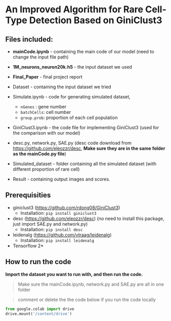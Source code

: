 # **An Improved Algorithm for Rare Cell-Type Detection Based on GiniClust3**



## Files included:

* **mainCode.ipynb** - containing the main code of our model (need to change the input file path)
* **1M_neurons_neuron20k.h5** - the input dataset we used 
* **Final_Paper** - final project report
* Dataset - containing the input dataset we tried
* Simulate.ipynb - code for generating simulated dataset, 
  * `nGenes` : gene number
  * `batchCells`: cell number
  * `group.prob`: proportion of each cell population
* GiniClust3.ipynb - the code file for implementing GiniClust3 (used for the comparison with our model)

* desc.py, network.py, SAE.py (desc code download from https://github.com/eleozzr/desc, **Make sure they are in the same folder as the mainCode.py file**)

* Simulated_dataset - folder containing all the simulated dataset (with different proportion of rare cell)

* Result - containing output images and scores.

  

## Prerequisities

* giniclust3 (https://github.com/rdong08/GiniClust3)
  * Installation: `pip install giniclust3`
* desc (https://github.com/eleozzr/desc) (no need to install this package, just import SAE.py and network.py)
  * Installation: `pip install desc`
* leidenalg (https://github.com/vtraag/leidenalg)
  * Installation: `pip install leidenalg`
* Tensorflow 2*



## How to run the code

**Import the dataset you want to run with, and then run the code.**

>  Make sure the mainCode.ipynb, network.py and SAE.py are all in one folder

>  comment or delete the the code below if you run the code locally

```python
from google.colab import drive
drive.mount('/content/drive')
```





